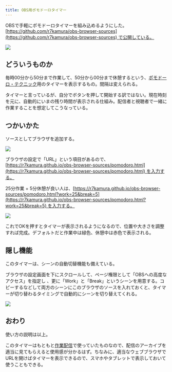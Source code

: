 ```yaml
---
title: OBS用ポモドーロタイマー
---
```

OBSで手軽にポモドーロタイマーを組み込めるようにした。[https://github.com/r7kamura/obs-browser-sources](https://github.com/r7kamura/obs-browser-sources) で公開している。

![](https://lh3.googleusercontent.com/docs/AG8NV2Zj9QeL1O3fXPiY7HaPuNl_cbPdb9Nwr-nD2Q5DmfU670WxX0bSF0VsoDEZ-O38eWF91aEpWOwQG3iFYsWh05z35JcDJVEdWk4j4ioxzAwX7piYmeQ31przlZAerJ3zLN5abHyu8bxgh6yM-Jyb5447RGzLGutLVsGq1hFtUkNKBOu45pps_jnziSsvIYGSJlIJTPUpsniZtr0UKQuPOjw_XhSqdyTmN7JxxN2CzwP6kmczv_m20nl1rCp1DApoOqW1WEFcTQFxp-ObqswUG7yBO47theX9xTKjOAPm42hgJEvBLHGnZQ5bQQjL9tSVGRSkCf3APRRKhvLLtFItgijmj4qLffAIAHBdbNXywgOP7PsrJE3uh_4tuGZMZrW-HPy1DQHE-Al7hvKgPqVYfI3f7Eseizl2ESmMMsmZofboF1VUtU_gVzlltNtgMIdXe_sx-Iw6D65qbW9Qrz77f82i_NSGbPLW2PPobRCLfwcGhxhFWQqVE8CgRmfAOig3U-TExk_yd654UteS3CP0iotnVtqpWgEPjE-LW-7I7jzvy0He5qskI6M9rmSKoF0oE4Yl1zlLuyMtebqHemiv1nkMEeXSWqjAi07g8jAbVRlX5pGEHgWGqL6KrmSYT53ZAOxTjCJASGoK300zlyrmrxvgLUkxtaqfE9oQgQKMJOoDbYYXJcU5n7OTOUlxWgGQ0n43bQgaxU4mdE5hblFD-Q-eHJyKWhQRobo7WCIRTTdeFjWjgEOddKLrt1id5hirv3XE6_OAGlA3m9Y07JEI2iA3mcn_zKYnZ4oan00SUJXIPtmKJwup94GywWnQA07fY8LFA0DZ5fnMQ_h6wrHvwmD8fEmRl_1Gmpj-xLKx5f8JutPMgw4fxu_0YJi1wOM3FPJCHVb_tVa5P3CTC_5C3XsH-dgScZi7yKBFNPF250pHgLc77DecjIOyispw3wUTKrXL6sDxv88Kpi_Z-Cr6OGhGwMUb4-wOhfnKCayeqIT9VLIRovfGlu4yyXgfwdnj0psUc09rqzo3VotcMttt6tKOYVKmwZhRy_hSCHeq-0x9eGj8ZI-5-8p3Cl5b9WyIJ27lJKUZhryFl_s0MehOYSdqV7sMmLbypWI5Grpgf92HxepBSknxio44naz7IKB18C3AWP2O1AeDEY0Q2NbxpUFTi-39a4h282Y4DHmi64ieXb4ID3Yfq_0Wj4-ILhC7646XFDSHZr_CnOZZxUlYx7Chr-rBxisPMudSndIifHa8lY-r)

どういうものか
-------

毎時00分から50分まで作業して、50分から00分まで休憩するという、[ポモドーロ・テクニック](https://ja.wikipedia.org/wiki/%E3%83%9D%E3%83%A2%E3%83%89%E3%83%BC%E3%83%AD%E3%83%BB%E3%83%86%E3%82%AF%E3%83%8B%E3%83%83%E3%82%AF)用のタイマーを表示するもの。間隔は変えられる。

タイマーと言っているが、自分でボタンを押して開始する訳ではない。現在時刻を元に、自動的にいまの残り時間が表示される仕組み。配信者と視聴者で一緒に作業することを想定してこうなっている。

つかいかた
-----

ソースとしてブラウザを追加する。

![](https://lh3.googleusercontent.com/docs/AG8NV2a8wuE2g0GmcizWer7JcfUCkZRUaVLg6wPGzMAnHtNLqZOrkHLnsXegkaOgyqs2o21n-4BzvbBqoTS_4zewA_S143cq5-S6p0R3x4zeB-hPnWKHemKDFpqgnFS4mkoTWuImIbFo_3oAtdzkRKNrM_vyBVT3A2dAvggVB3Rcc8DA4PsqJZVtIRlHqjmsKIDXPQ9WsGs71ViVJWh6k5OzyhBhQo3-bUXsvJLyGSHoitNWq5k_WeNxlrgCP-TrqFUta-l_NPtoRL4vHa5Tz1Qase-MzqYeMPLBHubLJ8WHDzQtD_d75AQzhM--0CusG1LCyrTf9GoV4bdDYMDNTeEOCqoa0RGcREFKDTUblJ9u2HEzgv7r7tFzgxxNIAEb08q7i-_TjHhQTyDuHdUfCfiXA6Vu40eErdlN3ml6Zu4h8gwMELgWKVsIeiwnBI7_itRCWewUk57Ftix_n1QDK1R1Edr2M8fQ10qMOBCIR9GXNkgX5-VaALJrhSqXATxt1a-w0Z_TF8tS49UG9rLlazT5jyCJOa_JyHl8niJA1dMQbEa7bNtdGkfEZwytjxj65FQylOYx5P2-kqaQh8PAJdW8v1PL1QFiYjVTe0w9iELxdFTlIBrb1ZTrhH1sohOdKzX7dnYDWCyNc-ZA57NFuxo08hkSQJL6LvaNDs62n9ZgbBU0G8kDWHfnBCNf1lCpIZeVLwrlocU8_qoRHc6-afq4rJK93zAbKkMc0u8M3xDS7ftZhjGUT6HKomdMD76AUSuSYm6bX-RjTt_08t3kN2m9w-wmPoA6r8YzZPDrt0T4duC_5sN9Fxhv7_gZcaO0lqU_HUW4_FNFAOiF1QxEbFMUSStYaacvyPlc-t7PPhsZ-AFovjENP6M4h60loagis9mUFkMxvGhbIGcFxoV_YkdxcL9WU9TOoUSYP7UkSQUMs89jK02VYScJFMaBTh2LwJlvZL9y4dV37158z_gbYI5FOmBlobKPvrxNk_UCqnPEwOpm1joXZSS4tTzotIafIoSOsfbSElP2SMtY1rH2e2ueNOeVHWNWPgeP8n7T2YdmbCg8YobAMblhsi0ycd5T2dGERFhmwRnwT-BERw9K0YbFeY7lTBvbd2kQnCOteXqqko1f4dTmOZhJZtZiBC66Ra0ZkFxwTrENQWsqgvl3Ra9Buyxe14jBS7mgqf-nMBg3tD0lCh_vh3tVS3wKzFiFdDq1TMSxZXvXQwSPDgZ4-5Jb4cMtQw-0XITX1jBdO8HO7u_DgyFJ)

ブラウザの設定で「URL」という項目があるので、[https://r7kamura.github.io/obs-browser-sources/pomodoro.html](https://r7kamura.github.io/obs-browser-sources/pomodoro.html) を入力する。

25分作業 + 5分休憩が良い人は、[https://r7kamura.github.io/obs-browser-sources/pomodoro.html?work=25&break=5](https://r7kamura.github.io/obs-browser-sources/pomodoro.html?work=25&break=5) を入力する。

![](https://lh3.googleusercontent.com/docs/AG8NV2YkZHKfN23-KhTQMdnvv0Nf5XS3OxFteUdgxKfwoYIas3siFuMYDTMPOyNmPACbVRrRdrO2lbex3f6RsB0x0aSGSdpuzvFQTyDJ1Cy4YSYw2XOpnfFG9wp2BVJIbsVC6MYEL8N5L_KT33K63o0f46Jvn5DOUtUAvRYFVr9QPtO9_edBpH-5dk5r3dNnnUoX-MwiftSP_ZuLEdogXKWyxYMIhU8_pgyh6xiwk3TLYxF4h0cghCEj59tbZ3jhHqMFD_Pf6jJi4SFL4sie09swbI0ATY-t6eYCzuyKWEusnyy3oHmtTH5hDVRuekN6cqubfdHOtn655LfeXChEO3M3EgLTAev49Xsk_iSSXMoFu-yHbQpJDKTFxNLQ5UfvjTjh0BdIlexlWR--e0ggGpxm4cyJlkPtfIHSHrpECgY7Q9ZNveGjLqsYUfLjsY2MTBC2cuZ-FrkWJsXxdNM8HuH2ZgSbJCWhnlAbmQMKVRd3FJu2RH33ey3emggImXE5pYTnSx7jz3M3rgx84VjHSZmzkVxcfjX7xBVwA_IqKYPwGJvd_TOUZGP7dM6df3dgyLJOoqCiBKid4Qc2eVZECgt7ceeTYOuKDg-8-3raL7Pd-7K4LMkaBHaEwTkF-AOmB5t0wMCTOCDfa8XOiXEIGyi21LvQ11bEp4lpHEDyCQ0hzHoIdb0O-v6HGt0WAm8e9X0eVDhI9kFPnbEeBidA97Gz_mjQrZv1xtQK79WSxTJDe_RpVXK7XKLQ-XFkRUAdI1UMoIKMP5D0fH_jKAn01ag6a9tA84-5c_PvyaOzJU-P4cMPeTe3_aAoILjhggf3cOwgvW6f1MBQvrF7sSc1TXjiCvaS5cS3ClF6D7IJftY4joQylTl4XgIudmjI7y6SnPqbhfR8ziNmMgYu26X6kDW5iVrtatrM74JUCiYMviZ93iO5tkizk7H3Z8bwFLDex7jPOtPZJo-jKI8v-HY82bjH1yTPbXYk21jnFaKUmNTQ6mlDGrS_zNVsCbxfue9vm8DgN6BQN9DRqQj0G7GxXsgLX6_zOUqUIriMmT1p4LR0z_TmIO9213mZbK6MY6WjrldT9tIVbcw1G9phEtmaK1bTIW8RoxtHssYSCeOgKL32E5RpyAPWW1DXAmXW5zfNCPg1RJayRiXdkA_sENC1iaAos3nMVIRUf3n3uAy3KPU8UHg0IAi3WsI2-4jTAIVDrzuwBxw2F6-SS5DE4rNdFNHkyek6tZGryPQ27yNv_Zx9mcQSdQVN)

これでOKを押すとタイマーが表示されるようになるので、位置や大きさを調整すれば完成。デフォルトだと作業中は緑色、休憩中は赤色で表示される。

隠し機能
----

このタイマーは、シーンの自動切替機能も備えている。

ブラウザの設定画面を下にスクロールして、ページ権限として「OBSへの高度なアクセス」を指定し 、更に「Work」と「Break」というシーンを用意する。コピーするなどして両方のシーンにこのブラウザのソースを入れておくと、タイマーが切り替わるタイミングで自動的にシーンを切り替えてくれる。

![](https://lh3.googleusercontent.com/docs/AG8NV2bd5PzNZFTtF6AdmDI8lR_OZt-xzlwLNF1KC_manRbrEy1-9bcDbcM3e8POka1uSm1nrv2bzygiTb0zizJLomzSGkeZg9KSol28KXs1hw5x_nOBqbqdlDI24NSQz8Cf_lVov12ERqPRONwNbj8EcX0ZMDPjqOG-Ny8JuGXhqeJrLsZhhENNEkq3zW-h2THg0ksetw_Jqn0T58NIpbkUws-DYnR1wJChRTFnHfDNYBtjvSey1D2Zmuel2r_qgcDOI18HsipKoK5C7y81LyBYMn7ExcwuAVJxh7MmXfUtg9idZ-HKH6zL3o59vgWKxEyB7A_lJMYPJd-tVB8ugphA0EL-Y46k6uYuLAn3niQyrm1i2XaSUSvoQkQRdFold-GT9PlP9BH4PvJm1kyJNwqYgsM4j9zJY8uMZVTY79UC-vFStW14A0DUKvn5qJVnW9paDrpkUM2w_OUnBfvOUWAQH3uysWWPr-tpvb8ReI9yzJYgCcBEqHuD69JzQ_zm36Dnbbh0h0G76ghEZRUmhwsJxBFeUfPp1IWCddflzh17l8VPM5_tgIyRxr68lbJPrMqSEaj2wrmsjih9GuUKejIUlAuXAC0vzYqStM50B_20uNttLHLEm_ktvF7JMqr6ae0czQ1EqjBFdpS8aJGWIeAAte9ZSFiXCfHVFx6xtIvzrNttyeep01GO5kKb_hSMmUfUE4jDFaLZiUYhLS5NjZjR0ORNIhVS_oco6yZL3aoLJaYzHzLTPvmRI06yn-FbQwvohlVK_na2acapHmDaep4OVKuK9MVZ6OEbO9gvyDwHjF_PGPGqTCWVZYjGVDnBArUKP56kpROBkWmNTLa8qUntEDp1I5vg54fE7fOTn6A9AM6pVsaDZ9hrmOVgPjq-DBfCbwjJkjFvP39J3tc4bvtpUI6pcj7To2w2b73INyeG6hOKNbJ80U4yGUoJzkxeEk5r7AnRUKN2BKEOYY06zj9Qu9b5GfEbk3uxtu9XThmwraSekRZNqwnFMz0I0UBTqPOU3xWNF2vYR_-9N3IUQ8P5bZGoSZ1N7_e04WRHm3gO9te8y59vSrVtE2Onq0dEHGS8eYu5oSN_jR4ZZ2ACMiBxqeA9nAG-ZiX_s2ezmGi5-QXczchNIxV-UJQVwZFeHuhL3m6GBJnnoLtwSw8-8mqSlwTalvG9-7KMBI-DKiyeflVswSOH6o9Sour9SxVj-wiYVdeS47BjKfNXAweC8b3pOxyJCe_uGWqBlhz42TXCyCBP4j1G)

おわり
---

使い方の説明は以上。

このタイマーはもともと[作業配信](https://www.youtube.com/channel/UC5s-KpSDGzxWPWNv94PnJHw)で使っていたものなので、配信のアーカイブを適当に見てもらえると使用感が分かるはず。ちなみに、適当なウェブブラウザでURLを開けばタイマーを表示できるので、スマホやタブレットで表示しておいて使うこともできる。
